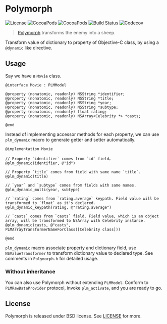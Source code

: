 # Polymorph

[![License](https://img.shields.io/cocoapods/l/Polymorph.svg)](https://github.com/douban/Polymorph/blob/master/LICENSE)
[![CocoaPods](https://img.shields.io/cocoapods/p/Polymorph.svg)](https://cocoapods.org/pods/Polymorph)
[![CocoaPods](https://img.shields.io/cocoapods/v/Polymorph.svg)](https://cocoapods.org/pods/Polymorph)
[![Build Status](https://travis-ci.org/douban/Polymorph.svg)](https://travis-ci.org/douban/Polymorph)
[![Codecov](https://img.shields.io/codecov/c/github/douban/Polymorph.svg)](https://codecov.io/github/douban/Polymorph)

> [Polymorph](http://wowwiki.wikia.com/wiki/Polymorph) transforms the enemy into a sheep.

Transform value of dictionary to property of Objective-C class, by using a `@dynamic` like directive.


## Usage

Say we have a `Movie` class.

```objc
@interface Movie : PLMModel

@property (nonatomic, readonly) NSString *identifier;
@property (nonatomic, readonly) NSString *title;
@property (nonatomic, readonly) NSString *year;
@property (nonatomic, readonly) NSString *subtype;
@property (nonatomic, readonly) float rating;
@property (nonatomic, readonly) NSArray<Celebrity *> *casts;

@end
```

Instead of implementing accessor methods for each property, we can use `plm_dynamic` macro to generate getter and setter automatically.

```objc
@implementation Movie

// Property `identifier` comes from `id` field。
@plm_dynamic(identifier, @"id")

// Property `title` comes from field with same name `title`.
@plm_dynamic(title)

// `year` and `subtype` comes from fields with same names.
@plm_dynamic_multi(year, subtype)

// `rating` comes from `rating.average` keypath. Field value will be transformed to `float` as it's declared.
@plm_dynamic_keypath(rating, @"rating.average")

// `casts` comes from `casts` field. Field value, which is an object array, will be transformed to NSArray with Celebrity instance.
@plm_dynamic(casts, @"casts", PLMArrayTransformerNameForClass([Celebrity class]))

@end
```

`plm_dynamic` macro associate property and dictionary field, use `NSValueTransformer` to transform dictionary value to declared type. See comments in `Polymorph.h` for detailed usage.


### Without inheritance

You can also use Polymorph without extending `PLMModel`. Conform to `PLMRawDataProvider` protocol, invoke `plm_activate`, and you are ready to go.


## License

Polymorph is released under BSD license. See [LICENSE](https://github.com/douban/Polymorph/blob/master/LICENSE) for more.
